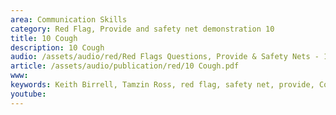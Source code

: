 ```yaml
---
area: Communication Skills
category: Red Flag, Provide and safety net demonstration 10
title: 10 Cough
description: 10 Cough
audio: /assets/audio/red/Red Flags Questions, Provide & Safety Nets - 10 Cough in childhood - MQ.mp3
article: /assets/audio/publication/red/10 Cough.pdf
www: 
keywords: Keith Birrell, Tamzin Ross, red flag, safety net, provide, Cough
youtube: 
--- 
```

